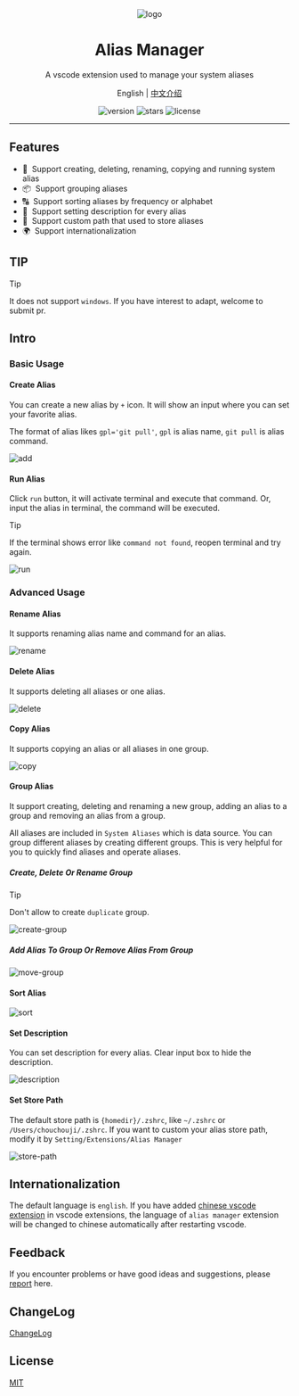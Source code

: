 <div align="center">
  <img src="https://github.com/user-attachments/assets/0142f86f-7d55-4708-a1de-0757188ac913" alt="logo" />
  <h1>Alias Manager</h1>
  <p>A vscode extension used to manage your system aliases</p>
  <p>
    <span>English</span> | 
    <a href="https://github.com/chouchouji/alias-manager/blob/main/README.zh-CN.md">中文介绍</a>
  </p>
  <p>
    <img src="https://img.shields.io/github/package-json/v/chouchouji/alias-manager" alt="version">
    <img src="https://img.shields.io/github/stars/chouchouji/alias-manager" alt="stars">
    <img src="https://img.shields.io/github/license/chouchouji/alias-manager" alt="license">
  </p>
</div>

---

## Features

- 🎨 &nbsp;Support creating, deleting, renaming, copying and running system alias
- 📦 &nbsp;Support grouping aliases
- 🔠 &nbsp;Support sorting aliases by frequency or alphabet
- 📝 &nbsp;Support setting description for every alias
- 🔧 &nbsp;Support custom path that used to store aliases
- 🌍 &nbsp;Support internationalization

## TIP

> [!TIP]
> It does not support `windows`. If you have interest to adapt, welcome to submit pr.

## Intro

### Basic Usage

#### Create Alias

You can create a new alias by `+` icon. It will show an input where you can set your favorite alias.

The format of alias likes `gpl='git pull'`, `gpl` is alias name, `git pull` is alias command.

![add](https://github.com/user-attachments/assets/1af0175f-c5b2-4b1b-a5bb-26f48688f73f)

#### Run Alias

Click `run` button, it will activate terminal and execute that command. Or, input the alias in terminal, the command will be executed.

> [!TIP]
> If the terminal shows error like `command not found`, reopen terminal and try again.

![run](https://github.com/user-attachments/assets/ad3f5b4d-f9d8-4eda-8b48-1b6f6a2705c5)

### Advanced Usage

#### Rename Alias

It supports renaming alias name and command for an alias.

![rename](https://github.com/user-attachments/assets/088510aa-d8dc-487b-bc17-a408579fa9d2)

#### Delete Alias

It supports deleting all aliases or one alias.

![delete](https://github.com/user-attachments/assets/5817a6e2-78ab-48bb-9a89-4bbb2d4379dc)

#### Copy Alias

It supports copying an alias or all aliases in one group.

![copy](https://github.com/user-attachments/assets/23991d48-8de3-4a49-9dd9-f6ef6a6dd2b8)

#### Group Alias

It support creating, deleting and renaming a new group, adding an alias to a group and removing an alias from a group.

All aliases are included in `System Aliases` which is data source. You can group different aliases by creating different groups. This is very helpful for you to quickly find aliases and operate aliases.

##### Create, Delete Or Rename Group

> [!TIP]
> Don't allow to create `duplicate` group.

![create-group](https://github.com/user-attachments/assets/1b9e6e22-3308-4ff6-9811-0c91ac416d7a)

##### Add Alias To Group Or Remove Alias From Group

![move-group](https://github.com/user-attachments/assets/9079a8cc-3be3-42a2-8c09-5b60aab64c07)

#### Sort Alias

![sort](https://github.com/user-attachments/assets/fb904718-c01d-416a-9c7a-4f6795cee2eb)

#### Set Description

You can set description for every alias. Clear input box to hide the description.

![description](https://github.com/user-attachments/assets/930dcf4f-6e62-4216-91ba-ca9d1de5c369)

#### Set Store Path

The default store path is `{homedir}/.zshrc`, like `~/.zshrc` or `/Users/chouchouji/.zshrc`. If you want to custom your alias store path, modify it by `Setting/Extensions/Alias Manager`

![store-path](https://github.com/user-attachments/assets/2f3e5dfd-b97b-45d1-bb35-46c10fb89e80)

## Internationalization

The default language is `english`. If you have added [chinese vscode extension](https://marketplace.visualstudio.com/items?itemName=MS-CEINTL.vscode-language-pack-zh-hans) in vscode extensions, the language of `alias manager` extension will be changed to chinese automatically after restarting vscode.

## Feedback

If you encounter problems or have good ideas and suggestions, please [report](https://github.com/chouchouji/alias-manager/issues) here.

## ChangeLog

[ChangeLog](CHANGELOG.md)

## License

[MIT](LICENSE)
